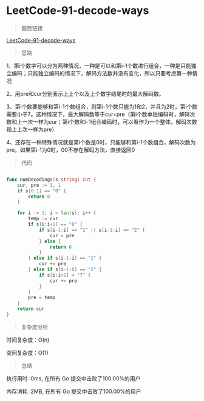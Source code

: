 # LeetCode-91-decode-ways

>题目链接

[LeetCode-91-decode-ways](https://leetcode-cn.com/problems/decode-ways/)

>思路

1、第i个数字可以分为两种情况，一种是可以和第i-1个数进行组合，一种是只能独立编码；只能独立编码的情况下，解码方法数并没有变化，所以只要考虑第一种情况

2、用pre和cur分别表示上上个以及上个数字结尾时的最大解码数。

3、第i个数要能够和第i-1个数组合，则第i-1个数只能为1和2，并且为2时，第i个数需要小于7。这种情况下，最大解码数等于cur+pre（第i个数单独编码时，解码次数和上一次一样为cur；第i个数和i-1组合编码时，可以看作为一个整体，解码次数和上上次一样为pre）

4、还存在一种特殊情况就是第i个数是0时，只能够和第i-1个数组合，解码次数为pre。如果第i-1为0时，00不存在解码方法，直接返回0

>代码

```go

func numDecodings(s string) int {
    cur, pre := 1, 1
    if s[0:1] == "0" {
        return 0
    }

    for i := 1; i < len(s); i++ {
        temp := cur
        if s[i:i+1] == "0" {
            if s[i-1:i] == "1" || s[i-1:i] == "2" {
                cur = pre
            } else {
                return 0
            }
        } else if s[i-1:i] == "1" {
            cur += pre
        } else if s[i-1:i] == "2" {
            if s[i:i+1] < "7" {
                cur += pre
            }
        }
        pre = temp
    }
    return cur
}

```

>复杂度分析

时间复杂度：O(n)

空间复杂度：O(1)

>总结

执行用时 :0ms, 在所有 Go 提交中击败了100.00%的用户

内存消耗 :2MB, 在所有 Go 提交中击败了100.00%的用户

